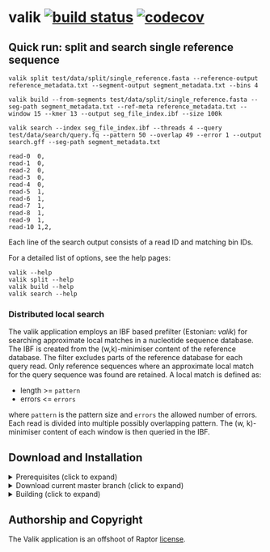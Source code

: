 # valik [![build status][1]][2] [![codecov][3]][4]
<!--
    Above uses reference-style links with numbers.
    See also https://github.com/adam-p/markdown-here/wiki/Markdown-Cheatsheet#links.

    For example, `[![build status][1]][2]` evaluates to the following:
        `[link_text][2]`
        `[2]` is a reference to a link, i.e. `[link_text](https://...)`

        `[link_text]` = `[![build status][1]]`
        `[1]` is once again a reference to a link - this time an image, i.e. `[![build status](https://...)]
        `![build status]` is the text that should be displayed if the linked resource (`[1]`) is not available

    `[![build status][1]][2]` hence means:
    Show the picture linked under `[1]`. In case it cannot be displayed, show the text "build status" instead.
    The picture, or alternative text, should link to `[2]`.
-->

<!--
    This is the CI badge image:
        `https://img.shields.io/github/workflow/status/` - we do not use GitHub's badges as they are not customisable.
        `/seqan/app-template/` - owner/repository
        `CI%20on%20Linux` - name of the workflow as encoded URL (e.g., whitespace = %20)
        `master` - branch to show
        `?style=flat&logo=github` - use a GitHub-style badge
        `&label=App-Template%20CI` - text on the badge
        `"Open GitHub actions page"` - this text will be shown on hover
-->
[1]: https://img.shields.io/github/workflow/status/eaasna/valik/CI%20on%20Linux/master?style=flat&logo=github&label=valik%20CI "Open GitHub actions page"
<!--
    This is the CI badge link:
        `https://github.com/seqan/app-template/actions` - actions page of owner(seqan)/repository(app-template)
        `?query=branch%3Amaster` - only show actions that ran on the mater branch
-->
[2]: https://github.com/eaasna/valik/actions?query=branch%3Amaster
<!--
    This is the Codecov badge image:
        Codecov offers badges: https://app.codecov.io/gh/seqan/app-template/settings/badge
        While being logged in into Codecov, navigate to Settings->Badge and copy the markdown badge.
        Copy the image part of the markdown badge here.
    `"Open Codecov page"` - this text will be shown on hover
-->
[3]: https://codecov.io/gh/eaasna/valik/branch/master/graph/badge.svg?token=ZKGJTQ55MF
<!--
    This is the Codecov badge link:
        Codecov offers badges: https://app.codecov.io/gh/seqan/app-template/settings/badge
        While being logged in into Codecov, navigate to Settings->Badge and copy the markdown badge.
        Copy the URL part of the markdown badge here.
-->
[4]: https://codecov.io/gh/eaasna/valik

## Quick run: split and search single reference sequence
`valik split test/data/split/single_reference.fasta --reference-output reference_metadata.txt --segment-output segment_metadata.txt --bins 4`

`valik build --from-segments test/data/split/single_reference.fasta --seg-path segment_metadata.txt --ref-meta reference_metadata.txt --window 15 --kmer 13 --output seg_file_index.ibf --size 100k`

`valik search --index seg_file_index.ibf --threads 4 --query test/data/search/query.fq --pattern 50 --overlap 49 --error 1 --output search.gff --seg-path segment_metadata.txt`

```text
read-0  0,
read-1  0,
read-2  0,
read-3  0,
read-4  0,
read-5  1,
read-6  1,
read-7  1,
read-8  1,
read-9  1,
read-10 1,2,
```

Each line of the search output consists of a read ID and matching bin IDs.

For a detailed list of options, see the help pages:
```console
valik --help
valik split --help
valik build --help
valik search --help
```

### Distributed local search
The valik application employs an IBF based prefilter (Estonian: _valik_) for searching approximate local matches in a nucleotide sequence database. The IBF is created from the (w,k)-minimiser content of the reference database. The filter excludes parts of the reference database for each query read. Only reference sequences where an approximate local match for the query sequence was found are retained.
A local match is defined as:
* length >= `pattern`
* errors <= `errors`

where `pattern` is the pattern size and `errors` the allowed number of errors. Each read is divided into multiple possibly overlapping pattern. The (w, k)-minimiser content of each window is then queried in the IBF.

## Download and Installation

<details><summary>Prerequisites (click to expand)</summary>

* CMake >= 3.16.9
* GCC 10, 11 or 12 (most recent minor version)
* git

Refer to the [Seqan3 Setup Tutorial](https://docs.seqan.de/seqan/3-master-user/setup.html) for more in depth information.
</details>

<details><summary>Download current master branch (click to expand)</summary>

```bash
git clone --recurse-submodules https://github.com/eaasna/valik
```

</details>

<details><summary>Building (click to expand)</summary>

```bash
cd valik
mkdir -p build
cd build
cmake ..
make
```

The binary can be found in `bin`.

You may want to add the executable to your PATH:
```
export PATH=$(pwd)/bin:$PATH
valik --version
```

</details>

## Authorship and Copyright
The Valik application is an offshoot of Raptor [license](https://github.com/seqan/raptor/blob/master/LICENSE.md).
